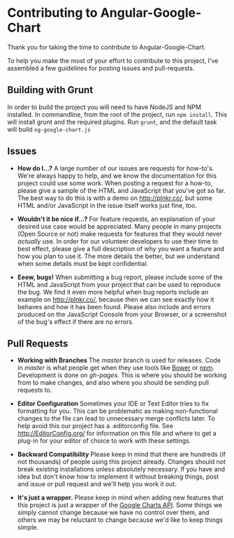 # Contributing to Angular-Google-Chart
Thank you for taking the time to contribute to Angular-Google-Chart.

To help you make the most of your effort to contribute to this project, I've assembled a few guidelines for posting issues and pull-requests.

## Building with Grunt

In order to build the project you will need to have NodeJS and NPM installed.
In commandline, from the root of the project, run `npm install`. This will install
grunt and the required plugins.  Run `grunt`, and the default task will build `ng-google-chart.js`

## Issues

- **How do I...?** A large number of our issues are requests for how-to's.  We're always happy to help, and we know the documentation for this project could use some work.  When posting a request for a how-to, please give a sample of the HTML and JavaScript that you've got so far.  The best way to do this is with a demo on http://plnkr.co/, but some HTML and/or JavaScript in the issue itself works just fine, too.

- **Wouldn't it be nice if...?** For feature requests, an explanation of your desired use case would be appreciated.  Many people in many projects (Open Source or not) make requests for features that they would never *actually* use.  In order for our volunteer developers to use their time to best effect, please give a full description of why you want a feature and how you plan to use it.  The more details the better, but we understand when some details must be kept confidential.

- **Eeew, bugs!** When submitting a bug report, please include some of the HTML and JavaScript from your project that can be used to reproduce the bug.  We find it even more helpful when bug reports include an example on http://plnkr.co/, because then we can see exactly how it behaves and how it has been found.  Please also include and errors produced on the JavaScript Console from your Browser, or a screenshot of the bug's effect if there are no errors.

## Pull Requests
- **Working with Branches** The *master* branch is used for releases.  Code in *master* is what people get when they use tools like [Bower](http://bower.io/) or [npm](http://npmjs.com/).  Development is done on *gh-pages*.  This is where you should be working from to make changes, and also where you should be sending pull requests to.

- **Editor Configuration** Sometimes your IDE or Text Editor tries to fix formatting for you. This can be problematic as making non-functional changes to the file can lead to unnecessary merge conflicts later.  To help avoid this our project has a .editorconfig file. See http://EditorConfig.org/ for information on this file and where to get a plug-in for your editor of choice to work with these settings.

- **Backward Compatibility** Please keep in mind that there are hundreds (if not thousands) of people using this project already.  Changes should not break existing installations unless absolutely necessary.  If you have and idea but don't know how to implement it without breaking things, post and issue or pull request and we'll help you work it out.

- **It's just a wrapper.** Please keep in mind when adding new features that this project is just a wrapper of the [Google Charts API](http://developers.google.com/chart/).  Some things we simply cannot change because we have no control over them, and others we may be reluctant to change because we'd like to keep things simple.
